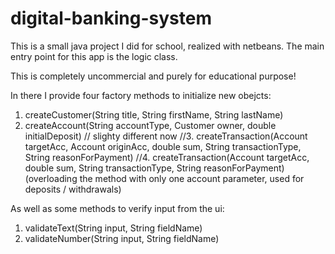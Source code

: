 # digital-banking-system

This is a small java project I did for school, realized with netbeans.
The main entry point for this app is the logic class.

This is completely uncommercial and purely for educational purpose!

In there I provide four factory methods to initialize new obejcts:

  1. createCustomer(String title, String firstName, String lastName)
  2. createAccount(String accountType, Customer owner, double initialDeposit)
  // slighty different now
  //3. createTransaction(Account targetAcc, Account originAcc, double sum, String transactionType, String reasonForPayment)
  //4. createTransaction(Account targetAcc, double sum, String transactionType, String reasonForPayment)
    (overloading the method with only one account parameter, used for deposits / withdrawals)
  
As well as some methods to verify input from the ui:

  1. validateText(String input, String fieldName)
  2. validateNumber(String input, String fieldName)

